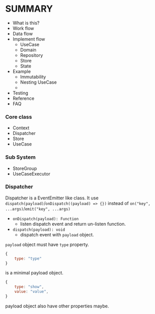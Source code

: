 # SUMMARY

- What is this?
- Work flow
- Data flow
- Implement flow
    - UseCase
    - Domain
    - Repository
    - Store
    - State
- Example
    - Immutability
    - Nesting UseCase
    - 
- Testing
- Reference
- FAQ


### Core class

- Context
- Dispatcher
- Store
- UseCase

### Sub System

- StoreGroup
- UseCaseExecutor

### Dispatcher

Dispatcher is a EventEmitter like class.
It use `dispatch(payload)`/`onDispatch((payload) => {})` instead of `on("key", ...args)`/`emit("key", ...args)`

- `onDispatch(payload): Function`
    - listen dispatch event and return un-listen function.
- `dispatch(payload): void`
    - dispatch event with `payload` object.

`payload` object must have `type` property.

```js
{
    type: "type"
}
```

is a minimal payload object.

```js
{
    type: "show",
    value: "value",
}
```

payload object also have other properties maybe.
